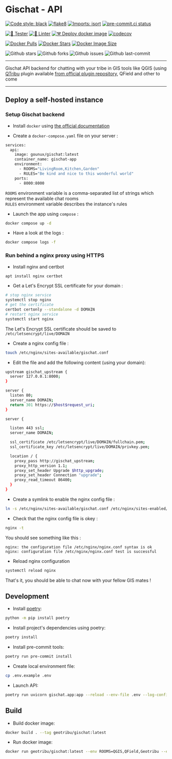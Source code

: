 # Gischat - API

[![Code style: black](https://img.shields.io/badge/code%20style-black-000000.svg)](https://github.com/psf/black)
[![flake8](https://img.shields.io/badge/linter-flake8-green)](https://flake8.pycqa.org/)
[![Imports: isort](https://img.shields.io/badge/%20imports-isort-%231674b1?style=flat&labelColor=ef8336)](https://pycqa.github.io/isort/)
[![pre-commit.ci status](https://results.pre-commit.ci/badge/github/geotribu/gischat/main.svg)](https://results.pre-commit.ci/latest/github/geotribu/gischat/main)

[![🎳 Tester](https://github.com/geotribu/gischat/actions/workflows/tests.yml/badge.svg)](https://github.com/geotribu/gischat/actions/workflows/tests.yml)
[![🐍 Linter](https://github.com/geotribu/gischat/actions/workflows/lint.yml/badge.svg)](https://github.com/geotribu/gischat/actions/workflows/lint.yml)
[![⚒️ Deploy docker image](https://github.com/geotribu/gischat/actions/workflows/docker.yml/badge.svg)](https://github.com/geotribu/gischat/actions/workflows/docker.yml)
[![codecov](https://codecov.io/github/geotribu/gischat/graph/badge.svg?token=EW5SU9VKRD)](https://codecov.io/github/geotribu/gischat)

[![Docker Pulls](https://badgen.net/docker/pulls/gounux/gischat?icon=docker&label=pulls)](https://hub.docker.com/r/gounux/gischat/)
[![Docker Stars](https://badgen.net/docker/stars/gounux/gischat?icon=docker&label=stars)](https://hub.docker.com/r/gounux/gischat/)
[![Docker Image Size](https://badgen.net/docker/size/gounux/gischat?icon=docker&label=image%20size)](https://hub.docker.com/r/gounux/gischat/)

![Github stars](https://badgen.net/github/stars/geotribu/gischat?icon=github&label=stars)
![Github forks](https://badgen.net/github/forks/geotribu/gischat?icon=github&label=forks)
![Github issues](https://img.shields.io/github/issues/geotribu/gischat)
![Github last-commit](https://img.shields.io/github/last-commit/geotribu/gischat)

---

Gischat API backend for chatting with your tribe in GIS tools like QGIS (using [QTribu](https://github.com/geotribu/qtribu) plugin available [from official plugin repository](https://plugins.qgis.org/plugins/qtribu/), QField and other to come

---

## Deploy a self-hosted instance

### Setup Gischat backend

- Install `docker` using [the official documentation](https://docs.docker.com/engine/install/)

- Create a `docker-compose.yaml` file on your server :

```sh
services:
  api:
    image: gounux/gischat:latest
    container_name: gischat-app
    environment:
      - ROOMS="LivingRoom,Kitchen,Garden"
      - RULES="Be kind and nice to this wonderful world"
    ports:
      - 8000:8000
```

`ROOMS` environment variable is a comma-separated list of strings which represent the available chat rooms  
`RULES` environment variable describes the instance's rules


- Launch the app using `compose` :

```sh
docker compose up -d
```

- Have a look at the logs :

```sh
docker compose logs -f
```

### Run behind a nginx proxy using HTTPS

- Install nginx and certbot

```sh
apt install nginx certbot
```

- Get a Let's Encrypt SSL certificate for your domain :

```sh
# stop nginx service
systemctl stop nginx
# get the certificate
certbot certonly --standalone -d DOMAIN
# restart nginx service
systemctl start nginx
```

The Let's Encrypt SSL certificate should be saved to `/etc/letsencrypt/live/DOMAIN`

- Create a nginx config file :

```sh
touch /etc/nginx/sites-available/gischat.conf
```

- Edit the file and add the following content (using your domain):

```sh
upstream gischat_upstream {
  server 127.0.0.1:8000;
}

server {
  listen 80;
  server_name DOMAIN;
  return 301 https://$host$request_uri;
}

server {

  listen 443 ssl;
  server_name DOMAIN;

  ssl_certificate /etc/letsencrypt/live/DOMAIN/fullchain.pem;
  ssl_certificate_key /etc/letsencrypt/live/DOMAIN/privkey.pem;

  location / {
    proxy_pass http://gischat_upstream;
    proxy_http_version 1.1;
    proxy_set_header Upgrade $http_upgrade;
    proxy_set_header Connection "upgrade";
    proxy_read_timeout 86400;
  }
}
```

- Create a symlink to enable the nginx config file :

```sh
ln -s /etc/nginx/sites-available/gischat.conf /etc/nginx/sites-enabled/gischat.conf
```

- Check that the nginx config file is okey :

```sh
nginx -t
```

You should see something like this :

```
nginx: the configuration file /etc/nginx/nginx.conf syntax is ok
nginx: configuration file /etc/nginx/nginx.conf test is successful
```

- Reload nginx configuration

```sh
systemctl reload nginx
```

That's it, you should be able to chat now with your fellow GIS mates !

## Development

- Install [poetry](https://python-poetry.org/):

```sh
python -m pip install poetry
```

- Install project's dependencies using poetry:

```sh
poetry install
```

- Install pre-commit tools:

```sh
poetry run pre-commit install
```

- Create local environment file:

```sh
cp .env.example .env
```

- Launch API:

```sh
poetry run uvicorn gischat.app:app --reload --env-file .env --log-config=log_config.yaml
```

## Build

- Build docker image:

```sh
docker build . --tag geotribu/gischat:latest
```

- Run docker image:

```sh
docker run geotribu/gischat:latest --env ROOMS=QGIS,QField,Geotribu --env RULES="Those are the rules: ..."
```
